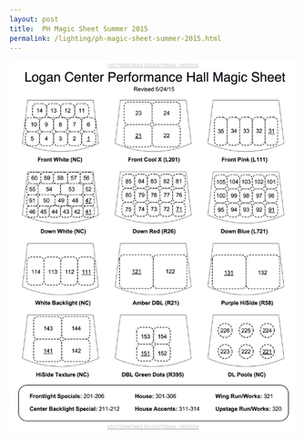 ```yaml
---
layout: post
title:  PH Magic Sheet Summer 2015
permalink: /lighting/ph-magic-sheet-summer-2015.html
---
```


![Magic Sheet](/assets/Magic_Sheet_Summer_2015.png)
